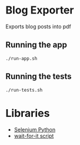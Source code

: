 # Blog Exporter
Exports blog posts into pdf

## Running the app
```
./run-app.sh
```

## Running the tests
```
./run-tests.sh
```

# Libraries
- [Selenium Python](https://selenium-python.readthedocs.io/)
- [wait-for-it script](https://github.com/vishnubob/wait-for-it)